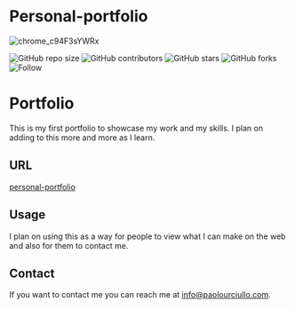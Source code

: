 # Personal-portfolio


![chrome_c94F3sYWRx](https://user-images.githubusercontent.com/67667160/112369694-da54f400-8cb2-11eb-8a60-7279f4f2334e.png)



![GitHub repo size](https://img.shields.io/github/repo-size/paolourciullo/FCC-personal-portfolio)
![GitHub contributors](https://img.shields.io/github/contributors/paolourciullo/FCC-personal-portfolio)
![GitHub stars](https://img.shields.io/github/stars/paolourciullo/FCC-personal-portfolio?style=social)
![GitHub forks](https://img.shields.io/github/forks/paolourciullo/FCC-personal-portfolio?style=social)
![Follow](https://img.shields.io/twitter/follow/paolo__init__?style=social)



# Portfolio

This is my first portfolio to showcase my work and my skills.  I plan on adding to this more and more as I learn.  


## URL
[personal-portfolio](https://paolourciullo.github.io/FCC-personal-portfolio/)




## Usage
I plan on using this as a way for people to view what I can make on the web and also for them to contact me.

## Contact

If you want to contact me you can reach me at <info@paolourciullo.com>.

